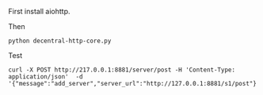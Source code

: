 First install aiohttp.

Then

```
python decentral-http-core.py
```
Test

```
curl -X POST http://217.0.0.1:8881/server/post -H 'Content-Type: application/json'  -d '{"message":"add_server","server_url":"http://127.0.0.1:8881/s1/post"}'
```


